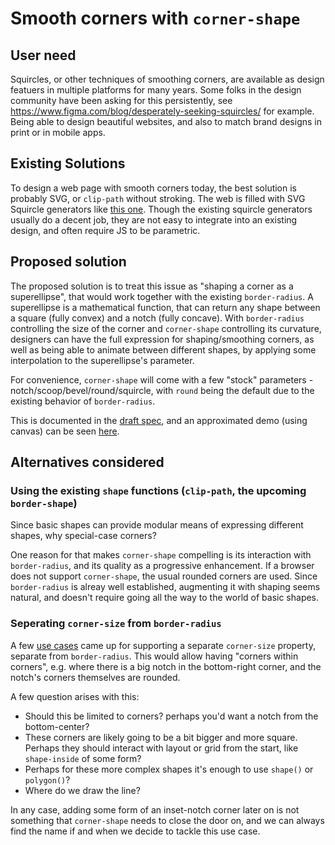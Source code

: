 # Smooth corners with `corner-shape`

## User need
Squircles, or other techniques of smoothing corners, are available as design featuers in multiple platforms for many years.
Some folks in the design community have been asking for this persistently, see https://www.figma.com/blog/desperately-seeking-squircles/ for example.
Being able to design beautiful websites, and also to match brand designs in print or in mobile apps.

## Existing Solutions
To design a web page with smooth corners today, the best solution is probably SVG, or `clip-path` without stroking.
The web is filled with SVG Squircle generators like [this one](https://observablehq.com/@daformat/draw-squircle-shapes-with-svg-javascript).
Though the existing squircle generators usually do a decent job, they are not easy to integrate into an existing design, and often require JS to be parametric.

## Proposed solution
The proposed solution is to treat this issue as "shaping a corner as a superellipse", that would work together with the existing `border-radius`.
A superellipse is a mathematical function, that can return any shape between a square (fully convex) and a notch (fully concave).
With `border-radius` controlling the size of the corner and `corner-shape` controlling its curvature, designers can have the full expression for shaping/smoothing corners,
as well as being able to animate between different shapes, by applying some interpolation to the superellipse's parameter.

For convenience, `corner-shape` will come with a few "stock" parameters - notch/scoop/bevel/round/squircle, with `round` being the default due to the existing behavior of `border-radius`.

This is documented in the [draft spec](https://drafts.csswg.org/css-borders-4/#corner-shaping), and an approximated demo (using canvas) can be seen [here](https://codepen.io/noamr/pen/pvzBYGZ?editors=1111).

## Alternatives considered

### Using the existing `shape` functions (`clip-path`, the upcoming `border-shape`)
Since basic shapes can provide modular means of expressing different shapes, why special-case corners?

One reason for that makes `corner-shape` compelling is its interaction with `border-radius`, and its quality as a progressive enhancement. If a browser does not support `corner-shape`, the usual rounded corners are used.
Since `border-radius` is alreay well established, augmenting it with shaping seems natural, and doesn't require going all the way to the world of basic shapes.

### Seperating `corner-size` from `border-radius`
A few [use cases](https://github.com/w3c/csswg-drafts/issues/10653#issuecomment-2628385487) came up for supporting a separate `corner-size` property, separate from `border-radius`. This would allow having "corners within corners",
e.g. where there is a big notch in the bottom-right corner, and the notch's corners themselves are rounded.

A few question arises with this:
* Should this be limited to corners? perhaps you'd want a notch from the bottom-center?
* These corners are likely going to be a bit bigger and more square. Perhaps they should interact with layout or grid from the start, like `shape-inside` of some form?
* Perhaps for these more complex shapes it's enough to use `shape()` or `polygon()`?
* Where do we draw the line?

In any case, adding some form of an inset-notch corner later on is not something that `corner-shape` needs to close the door on, and we can always find the name if and when we decide to tackle this use case.









